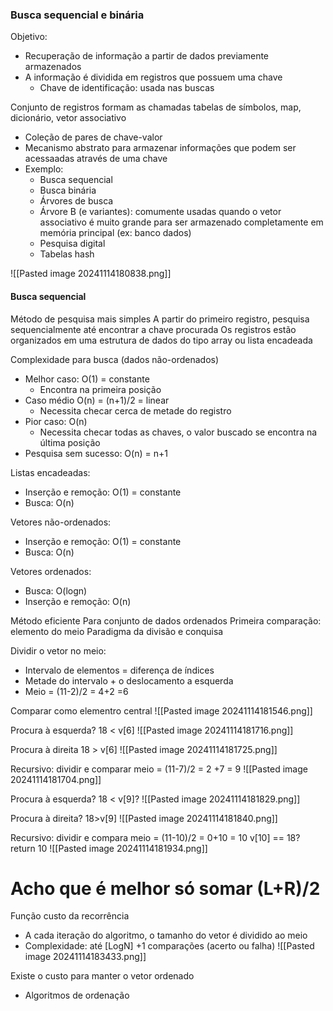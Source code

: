 ### Busca sequencial e binária

Objetivo:
- Recuperação de informação a partir de dados previamente armazenados 
- A informação é dividida em registros que possuem uma chave
	- Chave de identificação: usada nas buscas

Conjunto de registros formam as chamadas tabelas de símbolos, map, dicionário, vetor associativo
- Coleção de pares de chave-valor
- Mecanismo abstrato para armazenar informações que podem ser acessaadas através de uma chave 
- Exemplo:
	- Busca sequencial
	- Busca binária
	- Árvores de busca
	- Árvore B (e variantes): comumente usadas quando o vetor associativo é muito grande para ser armazenado completamente em memória principal (ex: banco dados)
	- Pesquisa digital
	- Tabelas hash
	
![[Pasted image 20241114180838.png]]


#### Busca sequencial
Método de pesquisa mais simples
A partir do primeiro registro, pesquisa sequencialmente até encontrar a chave procurada
Os registros estão organizados em uma estrutura de dados do tipo array ou lista encadeada

Complexidade para busca (dados não-ordenados)
- Melhor caso: O(1) = constante
	- Encontra na primeira posição
- Caso médio O(n) = (n+1)/2 = linear
	- Necessita checar cerca de metade do registro
- Pior caso: O(n)
	- Necessita checar todas as chaves, o valor buscado se encontra na última posição
- Pesquisa sem sucesso: O(n) = n+1

Listas encadeadas:
- Inserção e remoção: O(1) = constante
- Busca: O(n)

Vetores não-ordenados:
- Inserção e remoção: O(1) = constante
- Busca: O(n)

Vetores ordenados:
- Busca: O(logn)
- Inserção e remoção: O(n)

Método eficiente
Para conjunto de dados ordenados
Primeira comparação: elemento do meio
Paradigma da divisão e conquisa

Dividir o vetor no meio:
- Intervalo de elementos = diferença de índices 
- Metade do intervalo + o deslocamento a esquerda
- Meio = (11-2)/2 = 4+2 =6

Comparar como elementro central
![[Pasted image 20241114181546.png]]

Procura à esquerda?
18 < v[6]
![[Pasted image 20241114181716.png]]

Procura à direita
18 > v[6]
![[Pasted image 20241114181725.png]]

Recursivo: dividir e comparar
meio = (11-7)/2 = 2 +7 = 9
![[Pasted image 20241114181704.png]]


Procura à esquerda?
18 < v[9]?
![[Pasted image 20241114181829.png]]

Procura à direita?
18>v[9]
![[Pasted image 20241114181840.png]]


Recursivo: dividir e compara 
meio = (11-10)/2 = 0+10 = 10
v[10] == 18? return 10
![[Pasted image 20241114181934.png]]

# Acho que é melhor só somar (L+R)/2

Função custo da recorrência
- A cada iteração do algoritmo, o tamanho do vetor é dividido ao meio 
- Complexidade: até [LogN] +1 comparações (acerto ou falha)
![[Pasted image 20241114183433.png]]

Existe o custo para manter o vetor ordenado
- Algoritmos de ordenação